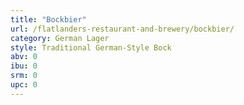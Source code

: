 ```yaml
---
title: "Bockbier"
url: /flatlanders-restaurant-and-brewery/bockbier/
category: German Lager
style: Traditional German-Style Bock
abv: 0
ibu: 0
srm: 0
upc: 0
---
```


